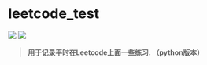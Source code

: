 # leetcode_test
![](https://img.shields.io/badge/Love-ZC-red.svg) ![](https://img.shields.io/static/v1.svg?label=996.&message=ICU&color=ff69b4)


>**用于记录平时在Leetcode上面一些练习. （python版本）**
